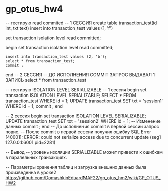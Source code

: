 # gp_otus_hw4

-- тестирую read commited
-- 1 CЕССИЯ
create table transaction_test(id int, txt text)
insert into transaction_test values (1, 'f')

set transaction isolation level read committed;

begin
	set transaction isolation level read committed;

	insert into transaction_test values (2, 'b');
	select * from transaction_test;
	commit ;
end
-- 2 CЕССИЯ 
-- ДО ИСПОЛНЕНИЯ COMMIT ЗАПРОС ВЫДАВАЛ 1 ЗАПИСЬ
select * from transaction_test


-- тестирую ISOLATION LEVEL SERIALIZABLE
-- 1 сессия 
begin
	set transaction ISOLATION LEVEL SERIALIZABLE;
	SELECT * FROM transaction_test WHERE id = 1;
	UPDATE transaction_test SET txt = 'session1' WHERE id = 1;
	commit ;
end

-- 2 сессия 
begin
	set transaction ISOLATION LEVEL SERIALIZABLE;
	UPDATE transaction_test SET txt = 'session2' WHERE id = 1; -- Изменение данных
	commit ;
end
-- До исполнения commit в первой сессии запрос повис.
-- После commit в первой сессии получил ошибку
SQL Error [40001]: ERROR: could not serialize access due to concurrent update  (seg1 127.0.0.1:6001 pid=2281)

-- Вывод 
-- уровень изоляции SERIALIZABLE может привести к ошибкам в паралельных транзакциях.

-- Параметры хранения таблиц и загрузка внешних данных была произведенна в уроке2
https://github.com/DomashkinEduardMAF22/gp_otus_hm2/wiki/GP_OTUS_HW2

